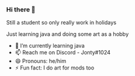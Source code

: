 ### Hi there 👋
Still a student so only really work in holidays

Just learning java and doing some art as a hobby


- 🌱 I’m currently learning java
- 📫 Reach me on Discord - Jonty#1024
- 😄 Pronouns: he/him
- ⚡ Fun fact: I do art for mods too
